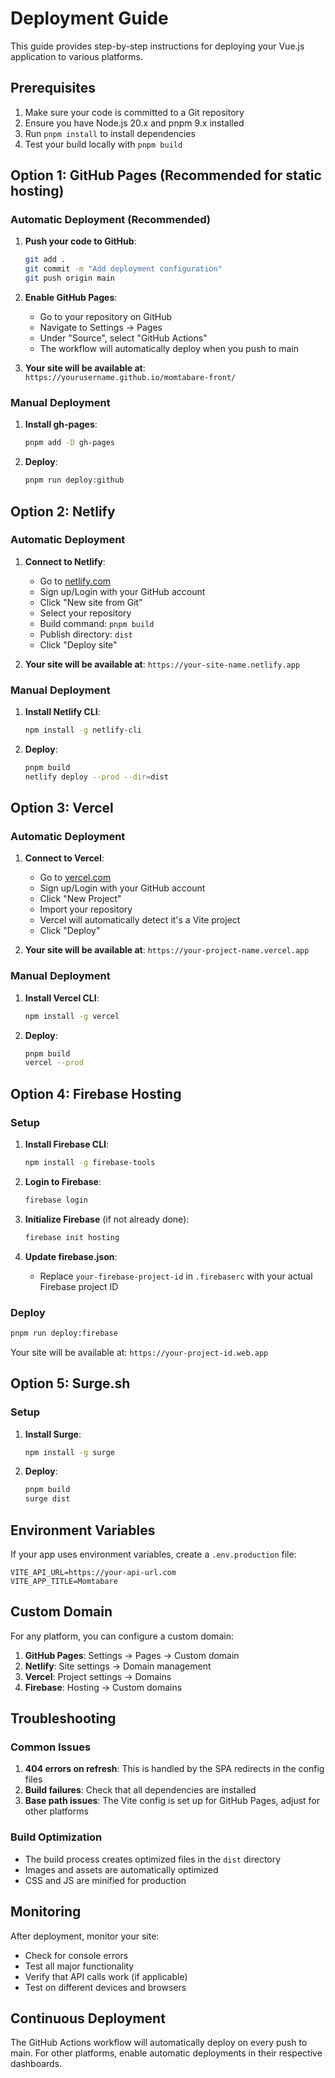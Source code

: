 # Deployment Guide

This guide provides step-by-step instructions for deploying your Vue.js application to various platforms.

## Prerequisites

1. Make sure your code is committed to a Git repository
2. Ensure you have Node.js 20.x and pnpm 9.x installed
3. Run `pnpm install` to install dependencies
4. Test your build locally with `pnpm build`

## Option 1: GitHub Pages (Recommended for static hosting)

### Automatic Deployment (Recommended)

1. **Push your code to GitHub**:
   ```bash
   git add .
   git commit -m "Add deployment configuration"
   git push origin main
   ```

2. **Enable GitHub Pages**:
   - Go to your repository on GitHub
   - Navigate to Settings → Pages
   - Under "Source", select "GitHub Actions"
   - The workflow will automatically deploy when you push to main

3. **Your site will be available at**:
   `https://yourusername.github.io/momtabare-front/`

### Manual Deployment

1. **Install gh-pages**:
   ```bash
   pnpm add -D gh-pages
   ```

2. **Deploy**:
   ```bash
   pnpm run deploy:github
   ```

## Option 2: Netlify

### Automatic Deployment

1. **Connect to Netlify**:
   - Go to [netlify.com](https://netlify.com)
   - Sign up/Login with your GitHub account
   - Click "New site from Git"
   - Select your repository
   - Build command: `pnpm build`
   - Publish directory: `dist`
   - Click "Deploy site"

2. **Your site will be available at**:
   `https://your-site-name.netlify.app`

### Manual Deployment

1. **Install Netlify CLI**:
   ```bash
   npm install -g netlify-cli
   ```

2. **Deploy**:
   ```bash
   pnpm build
   netlify deploy --prod --dir=dist
   ```

## Option 3: Vercel

### Automatic Deployment

1. **Connect to Vercel**:
   - Go to [vercel.com](https://vercel.com)
   - Sign up/Login with your GitHub account
   - Click "New Project"
   - Import your repository
   - Vercel will automatically detect it's a Vite project
   - Click "Deploy"

2. **Your site will be available at**:
   `https://your-project-name.vercel.app`

### Manual Deployment

1. **Install Vercel CLI**:
   ```bash
   npm install -g vercel
   ```

2. **Deploy**:
   ```bash
   pnpm build
   vercel --prod
   ```

## Option 4: Firebase Hosting

### Setup

1. **Install Firebase CLI**:
   ```bash
   npm install -g firebase-tools
   ```

2. **Login to Firebase**:
   ```bash
   firebase login
   ```

3. **Initialize Firebase** (if not already done):
   ```bash
   firebase init hosting
   ```

4. **Update firebase.json**:
   - Replace `your-firebase-project-id` in `.firebaserc` with your actual Firebase project ID

### Deploy

```bash
pnpm run deploy:firebase
```

Your site will be available at: `https://your-project-id.web.app`

## Option 5: Surge.sh

### Setup

1. **Install Surge**:
   ```bash
   npm install -g surge
   ```

2. **Deploy**:
   ```bash
   pnpm build
   surge dist
   ```

## Environment Variables

If your app uses environment variables, create a `.env.production` file:

```env
VITE_API_URL=https://your-api-url.com
VITE_APP_TITLE=Momtabare
```

## Custom Domain

For any platform, you can configure a custom domain:

1. **GitHub Pages**: Settings → Pages → Custom domain
2. **Netlify**: Site settings → Domain management
3. **Vercel**: Project settings → Domains
4. **Firebase**: Hosting → Custom domains

## Troubleshooting

### Common Issues

1. **404 errors on refresh**: This is handled by the SPA redirects in the config files
2. **Build failures**: Check that all dependencies are installed
3. **Base path issues**: The Vite config is set up for GitHub Pages, adjust for other platforms

### Build Optimization

- The build process creates optimized files in the `dist` directory
- Images and assets are automatically optimized
- CSS and JS are minified for production

## Monitoring

After deployment, monitor your site:
- Check for console errors
- Test all major functionality
- Verify that API calls work (if applicable)
- Test on different devices and browsers

## Continuous Deployment

The GitHub Actions workflow will automatically deploy on every push to main. For other platforms, enable automatic deployments in their respective dashboards. 